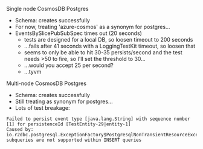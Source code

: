 Single node CosmosDB Postgres

- Schema: creates successfully
- For now, treating 'azure-cosmos' as a synonym for postgres...
- EventsBySlicePubSubSpec times out (20 seconds)
  * tests are designed for a local DB, so loosen timeout to 200 seconds
  * ...fails after 41 seconds with a LoggingTestKit timeout, so loosen that
  * seems to only be able to hit 30-35 persists/second and the test needs >50 to fire, so I'll set the threshold to 30...
  * ...would you accept 25 per second?
  * ...tyvm

Multi-node CosmosDB Postgres
- Schema: creates successfully
- Still treating as synonym for postgres...
- Lots of test breakage:

```
Failed to persist event type [java.lang.String] with sequence number [1] for persistenceId [TestEntity-29|entity-1]
Caused by: io.r2dbc.postgresql.ExceptionFactory$PostgresqlNonTransientResourceException: subqueries are not supported within INSERT queries
```
